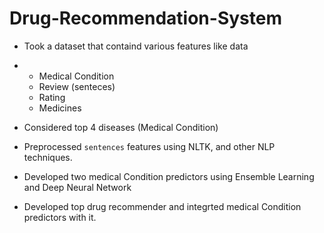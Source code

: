 # Drug-Recommendation-System
- Took a dataset that containd various features like data
-   - Medical Condition
    - Review (senteces)
    - Rating
    - Medicines
 
- Considered top 4 diseases (Medical Condition)
- Preprocessed `sentences` features using NLTK, and other NLP techniques.
- Developed two medical Condition predictors using Ensemble Learning and Deep Neural Network
- Developed top drug recommender and integrted medical Condition predictors with it.
